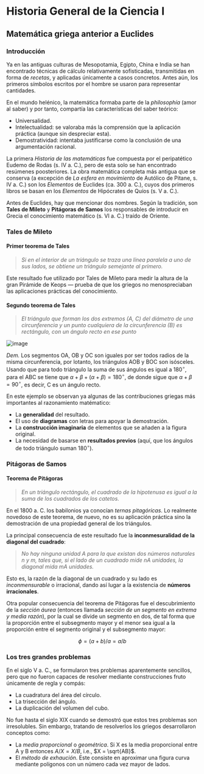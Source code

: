 # Historia General de la Ciencia I
## Matemática griega anterior a Euclides
### Introducción
Ya en las antiguas culturas de Mesopotamia, Egipto, China e India se han encontrado técnicas de cálculo relativamente sofisticadas, transmitidas en forma de *recetas*, y aplicadas únicamente a casos concretos. Antes aún, los primeros símbolos escritos por el hombre se usaron para representar cantidades. 

En el mundo helénico, la matemática formaba parte de la *philosophía* (amor al saber) y por tanto, compartía las características del saber teórico:
* Universalidad.
* Intelectualidad: se valoraba más la comprensión que la aplicación práctica (aunque sin despreciar esta).
* Demostratividad: intentaba justificarse como la conclusión de una argumentación racional.

La primera *Historia de las matemáticas* fue compuesta por el peripatético Eudemo de Rodas (s. IV a. C.), pero de esta solo se han encontrado resúmenes poosteriores. La obra matemática completa más antigua que se conserva (a excepción de *La esfera en movimiento* de Autólico de Pitane, s. IV a. C.) son los *Elementos* de Euclides (ca. 300 a. C.), cuyos dos primeros libros se basan en los *Elementos* de Hipócrates de Quíos (s. V a. C.).

Antes de Euclides, hay que mencionar dos nombres. Según la tradición, son **Tales de Mileto** y **Pitágoras de Samos** los responsables de introducir en Grecia el conocimiento matemático (s. VI a. C.) traído de Oriente.

### Tales de Mileto
#### Primer teorema de Tales
> *Si en el interior de un triángulo se traza una línea paralela a uno de sus lados, se obtiene un triángulo semejante al primero.*

Este resultado fue utilizado por Tales de Mileto para medir la altura de la gran Pirámide de Keops — prueba de que los griegos no menospreciaban las aplicaciones prácticas del conocimiento.

#### Segundo teorema de Tales
> *El triángulo que forman los dos extremos (A, C) del diámetro de una circunferencia y un punto cualquiera de la circunferencia (B) es rectángulo, con un ángulo recto en ese punto*

![image](https://github.com/edugrinan/philosophy/assets/118669606/0eb7dbd1-af69-4aa9-8027-1f126eeb742c)

*Dem.* Los segmentos OA, OB y OC son iguales por ser todos radios de la misma circunferencia, por lotanto, los triángulos AOB y BOC son isósceles. Usando que para todo triángulo la suma de sus ángulos es igual a $180^\circ$, para el ABC se tiene que $\alpha + \beta + \left( \alpha + \beta \right) = 180^\circ$, de donde sigue que $\alpha + \beta = 90^\circ$, es decir, C es un ángulo recto.

En este ejemplo se observan ya algunas de las contribuciones griegas más importantes al razonamiento matématico:
* La **generalidad** del resultado.
* El uso de **diagramas** con letras para apoyar la demostración.
* La **construcción imaginaria** de elementos que se añaden a la figura original.
* La necesidad de basarse en **resultados previos** (aquí, que los ángulos de todo triángulo suman $180^\circ$).

### Pitágoras de Samos
#### Teorema de Pitágoras
> *En un triángulo rectángulo, el cuadrado de la hipotenusa es igual a la suma de los cuadrados de los catetos.*

En el 1800 a. C. los babilonios ya conocían *ternas pitagóricas*. Lo realmente novedoso de este teorema, de nuevo, no es su aplicación práctica sino la demostración de una propiedad general de los triángulos.

La principal consecuencia de este resultado fue la **inconmesuralidad de la diagonal del cuadrado**:
> *No hay ninguna unidad A para la que existan dos números naturales n y m, tales que, si el lado de un cuadrado mide nA unidades, la diagonal mida mA unidades.*

Esto es, la razón de la diagonal de un cuadrado y su lado es *inconmensurable* o irracional, dando así lugar a la existencia de **números irracionales**.

Otra popular consecuencia del teorema de Pitágoras fue el descubrimiento de la *sección áurea* (entonces llamada *sección de un segmento en extrema y media razón*), por la cual se divide un segmento en dos, de tal forma que la proporción entre el subsegmento mayor y el menor sea igual a la proporción entre el segmento original y el subsegmento mayor:

$$ \phi = (a+b)/a = a/b $$

### Los tres grandes problemas
En el siglo V a. C., se formularon tres problemas aparentemente sencillos, pero que no fueron capaces de resolver mediante construcciones fruto únicamente de regla y compás:
* La cuadratura del área del círculo.
* La trisección del ángulo.
* La duplicación del volumen del cubo.

No fue hasta el siglo XIX cuando se demostró que estos tres problemas son irresolubles. Sin embargo, tratando de resolverlos los griegos desarrollaron conceptos como:
* La *media proporcional* o *geométrica*. Si X es la media proporcional entre A y B entonces $A/X = X/B$, i.e., $X = \sqrt{AB}$.
* El *método de exhaución*. Este consiste en aproximar una figura curva mediante polígonos con un número cada vez mayor de lados.
